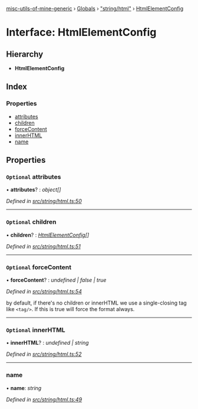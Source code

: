 [misc-utils-of-mine-generic](../README.md) › [Globals](../globals.md) › ["string/html"](../modules/_string_html_.md) › [HtmlElementConfig](_string_html_.htmlelementconfig.md)

# Interface: HtmlElementConfig

## Hierarchy

* **HtmlElementConfig**

## Index

### Properties

* [attributes](_string_html_.htmlelementconfig.md#optional-attributes)
* [children](_string_html_.htmlelementconfig.md#optional-children)
* [forceContent](_string_html_.htmlelementconfig.md#optional-forcecontent)
* [innerHTML](_string_html_.htmlelementconfig.md#optional-innerhtml)
* [name](_string_html_.htmlelementconfig.md#name)

## Properties

### `Optional` attributes

• **attributes**? : *object[]*

*Defined in [src/string/html.ts:50](https://github.com/cancerberoSgx/misc-utils-of-mine/blob/8ac077d/misc-utils-of-mine-generic/src/string/html.ts#L50)*

___

### `Optional` children

• **children**? : *[HtmlElementConfig](_string_html_.htmlelementconfig.md)[]*

*Defined in [src/string/html.ts:51](https://github.com/cancerberoSgx/misc-utils-of-mine/blob/8ac077d/misc-utils-of-mine-generic/src/string/html.ts#L51)*

___

### `Optional` forceContent

• **forceContent**? : *undefined | false | true*

*Defined in [src/string/html.ts:54](https://github.com/cancerberoSgx/misc-utils-of-mine/blob/8ac077d/misc-utils-of-mine-generic/src/string/html.ts#L54)*

by default, if there's no children or innerHTML we use a single-closing tag like `<tag/>`.  If this is true will force the format <tag></tag> always.

___

### `Optional` innerHTML

• **innerHTML**? : *undefined | string*

*Defined in [src/string/html.ts:52](https://github.com/cancerberoSgx/misc-utils-of-mine/blob/8ac077d/misc-utils-of-mine-generic/src/string/html.ts#L52)*

___

###  name

• **name**: *string*

*Defined in [src/string/html.ts:49](https://github.com/cancerberoSgx/misc-utils-of-mine/blob/8ac077d/misc-utils-of-mine-generic/src/string/html.ts#L49)*
